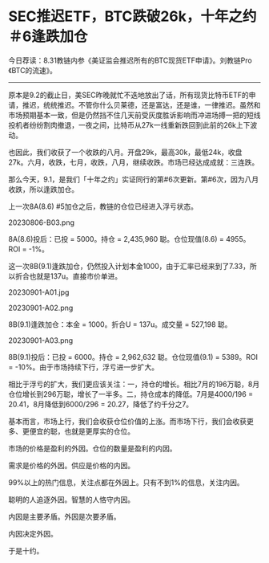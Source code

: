 # SEC推迟ETF，BTC跌破26k，十年之约＃6逢跌加仓

今日荐读：8.31教链内参《美证监会推迟所有的BTC现货ETF申请》。刘教链Pro《BTC的流速》。

---

原本是9.2的截止日，美SEC昨晚就忙不迭地放出了话，所有现货比特币ETF的申请，推迟，统统推迟。不管你什么贝莱德，还是富达，还是谁，一律推迟。虽然和市场预期基本一致，但是仍然挡不住几天前受灰度胜诉影响而冲进场搏一把的短线投机者纷纷割肉撤退，一夜之间，比特币从27k一线重新跌回到此前的26k上下波动。

也因此，我们收获了一个收跌的八月。开盘29k，最高30k，最低24k，收盘27k。六月，收跌，七月，收跌，八月，继续收跌。市场已经达成成就：三连跌。

那么今天，9.1，是我们「十年之约」实证同行的第#6次更新。第#6次，因为八月收跌，所以逢跌加仓。

上一次8A(8.6) #5加仓之后，教链的仓位已经进入浮亏状态。

20230806-B03.png

8A(8.6)投后：已投 = 5000。持仓 = 2,435,960 聪。仓位现值(8.6) = 4955。ROI = -1%。

这一次8B(9.1)逢跌加仓，仍然投入计划本金1000，由于汇率已经来到了7.33，所以折合也就是137u。直接市价单进。

20230901-A01.jpg

20230901-A02.png

8B(9.1)逢跌加仓：本金 = 1000。折合U = 137u。成交量 = 527,198 聪。

20230901-A03.png

8B(9.1)投后：已投 = 6000。持仓 = 2,962,632 聪。仓位现值(9.1) = 5389。ROI = -10%。由于市场持续下行，浮亏进一步扩大。

相比于浮亏的扩大，我们更应该关注：一，持仓的增长。相比7月的196万聪，8月仓位增长到296万聪，增长了一半多。二，持仓成本的降低。7月是4000/196 = 20.41，8月降低到6000/296 = 20.27，降低了约千分之7。

基本而言，市场上行，我们会收获仓位价值的上涨。而市场下行，我们会收获更多、更便宜的聪，也就是更厚实的仓位。

市场的价格是盈利的外因。仓位的数量是盈利的内因。

需求是价格的外因。供应是价格的内因。

99%以上的热门信息，关注点都在外因上。只有不到1%的信息，关注内因。

聪明的人追逐外因。智慧的人恪守内因。

内因是主要矛盾。外因是次要矛盾。

内因决定外因。

于是十约。
